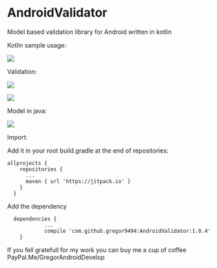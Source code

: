 # AndroidValidator
Model based validation library for Android written in kotlin

Kotlin sample usage:

![](https://image.ibb.co/gLn6RS/validator_1.png)



Validation:

![](https://i.imgur.com/OaMcIXR.png)

![](https://i.imgur.com/1gLltEK.png)



Model in java:

![](https://i.imgur.com/39e1Bqb.png)


Import:

Add it in your root build.gradle at the end of repositories:

    allprojects {
        repositories {
          ...
          maven { url 'https://jitpack.io' }
        }
      }
      
Add the dependency

      dependencies {
                ...
                compile 'com.github.gregor9494:AndroidValidator:1.0.4'
        }


If you fell gratefull for my work you can buy me a cup of coffee
PayPal.Me/GregorAndroidDevelop
